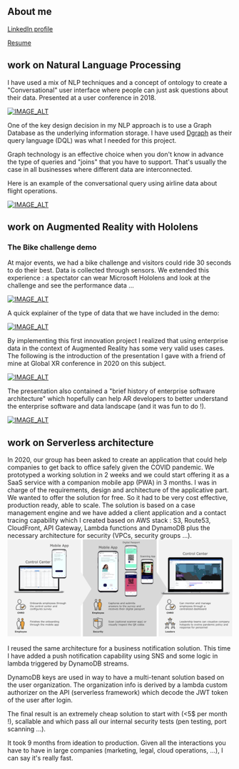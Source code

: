 ## About me
[LinkedIn profile](https://www.linkedin.com/in/raphael-derbier)

[Resume](/assets/Raphael-Derbier-Resume-2022.pdf)

##  work on Natural Language Processing

I have used a mix of NLP techniques and a concept of ontology to create a "Conversational" user interface where people can just ask questions about their data.
Presented at a user conference in 2018.

[![IMAGE_ALT](https://img.youtube.com/vi/OTVENGvS72A/2.jpg)](https://www.youtube.com/watch?v=OTVENGvS72A)


One of the key design decision in my NLP approach is to use a Graph Database as the underlying information storage. I have used [Dgraph](https:///dgraph.io) as their query language (DQL) was what I needed for this project.

Graph technology is an effective choice when you don't know in advance the type of queries and "joins" that you have to support. That's usually the case in all businesses where different data are interconnected.

Here is an example of the conversational query using airline data about flight operations.

[![IMAGE_ALT](https://img.youtube.com/vi/VnkoLH0v3DM/2.jpg)](https://youtu.be/VnkoLH0v3DM)

## work on Augmented Reality with Hololens

### The Bike challenge demo

At major events, we had a bike challenge and visitors could ride 30 seconds to do their best. Data is collected through sensors.
We extended this experience : a spectator can wear Microsoft Hololens and look at the challenge and see the performance data ...

[![IMAGE_ALT](https://img.youtube.com/vi/KxpOcxRj_S4/1.jpg)](https://youtu.be/KxpOcxRj_S4)


A quick explainer of the type of data that we have included in the demo:

[![IMAGE_ALT](https://img.youtube.com/vi/vuGVqoXPMYM/3.jpg)](
https://youtu.be/vuGVqoXPMYM)

By implementing this first innovation project I realized that using enterprise data in the context of Augmented Reality has some very valid uses cases. The following is the introduction of the presentation I gave with a friend of mine at Global XR conference in 2020 on this subject.

[![IMAGE_ALT](https://img.youtube.com/vi/sfKdBPEMWTs/3.jpg)](https://youtu.be/sfKdBPEMWTs)

The presentation also contained a "brief history of enterprise software architecture" which hopefully can help AR developers to better understand the enterprise software and data landscape (and it was fun to do !).

[![IMAGE_ALT](https://img.youtube.com/vi/MmUKlYyrHA4/3.jpg)](https://youtu.be/MmUKlYyrHA4)

## work on Serverless architecture

In 2020, our group has been asked to create an application that could help companies to get back to office safely given the COVID pandemic. We prototyped a working solution in 2 weeks and we could start offering it as a SaaS service with a companion mobile app (PWA) in 3 months. I was in charge of the requirements, design and architecture of the applicative part. We wanted to offer the solution for free. So it had to be very cost effective, production ready, able to scale. The solution is based on a case management engine and we have added a client application and a contact tracing capability which I created based on AWS stack : S3, Route53, CloudFront, API Gateway, Lambda functions and DynamoDB plus the necessary architecture for security (VPCs, security groups ...).
![IMAGE_ALT](/assets/GatherSmart.png)

I reused the same architecture for a business notification solution.
This time I have added a push notification capability using SNS and some logic in lambda triggered by DynamoDB streams.

DynamoDB keys are used in way to have a multi-tenant solution based on the user organization. The organization info is derived by a lambda custom authorizer on the API (serverless framework) which decode the JWT token of the user after login.

The final result is an extremely cheap solution to start with (<5$ per month !), scallable and which pass all our internal security tests (pen testing, port scanning ...).

It took 9 months from ideation to production. Given all the interactions you have to have in large companies (marketing, legal, cloud operations, ...), I can say it's really fast.
